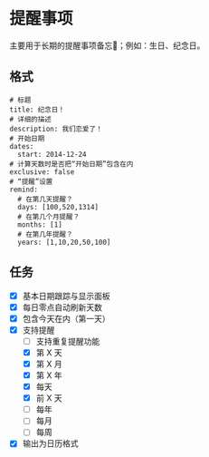 # 提醒事项

主要用于长期的提醒事项备忘📝；例如：生日、纪念日。

## 格式

```reminder
# 标题
title: 纪念日！
# 详细的描述
description: 我们恋爱了！
# 开始日期
dates:
  start: 2014-12-24
# 计算天数时是否把“开始日期”包含在内
exclusive: false
# “提醒”设置
remind:
  # 在第几天提醒？
  days: [100,520,1314]
  # 在第几个月提醒？
  months: [1]
  # 在第几年提醒？
  years: [1,10,20,50,100]
```

## 任务

- [x] 基本日期跟踪与显示面板
- [x] 每日零点自动刷新天数
- [x] 包含今天在内（第一天）
- [x] 支持提醒
  - [ ] 支持重复提醒功能
  - [x] 第 X 天
  - [x] 第 X 月
  - [x] 第 X 年
  - [x] 每天
  - [x] 前 X 天
  - [ ] 每年
  - [ ] 每月
  - [ ] 每周
- [x] 输出为日历格式
